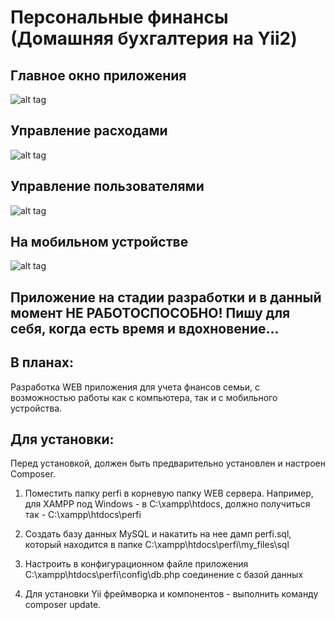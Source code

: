 Персональные финансы (Домашняя бухгалтерия на Yii2)
================================

## Главное окно приложения
![alt tag](https://github.com/TimurMelnikov/yii2-perfi/blob/master/my_files/images/main.png)

## Управление расходами
![alt tag](https://github.com/TimurMelnikov/yii2-perfi/blob/master/my_files/images/expense.png)

## Управление пользователями
![alt tag](https://github.com/TimurMelnikov/yii2-perfi/blob/master/my_files/images/user.png)

## На мобильном устройстве
![alt tag](https://github.com/TimurMelnikov/yii2-perfi/blob/master/my_files/images/mobile.jpg)

## Приложение на стадии разработки и в данный момент НЕ РАБОТОСПОСОБНО! Пишу для себя, когда есть время и вдохновение...

## В планах: 

Разработка WEB приложения для учета фнансов семьи, с возможностью работы как с компьютера, так и с мобильного устройства.

## Для установки:

Перед установкой, должен быть предварительно установлен и настроен Composer.

1. Поместить папку perfi в корневую папку WEB сервера. Например, для XAMPP под Windows - в C:\xampp\htdocs, должно получиться так - C:\xampp\htdocs\perfi

2. Создать базу данных MySQL и накатить на нее дамп perfi.sql, который находится в папке C:\xampp\htdocs\perfi\my_files\sql

3. Настроить в конфигурационном файле приложения C:\xampp\htdocs\perfi\config\db.php соединение с базой данных

4. Для установки Yii фреймворка и компонентов - выполнить команду composer update.
